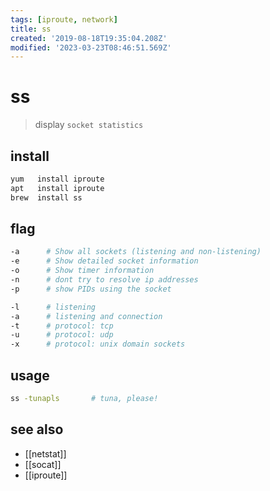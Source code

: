```yaml
---
tags: [iproute, network]
title: ss
created: '2019-08-18T19:35:04.208Z'
modified: '2023-03-23T08:46:51.569Z'
---
```


# ss

> display `socket statistics`

## install

```sh
yum   install iproute
apt   install iproute
brew  install ss
```

## flag

```sh
-a      # Show all sockets (listening and non-listening)
-e      # Show detailed socket information
-o      # Show timer information
-n      # dont try to resolve ip addresses
-p      # show PIDs using the socket

-l      # listening                    
-a      # listening and connection                             
-t      # protocol: tcp
-u      # protocol: udp
-x      # protocol: unix domain sockets
```

## usage

```sh
ss -tunapls       # tuna, please! 
```

## see also

- [[netstat]]
- [[socat]]
- [[iproute]]
